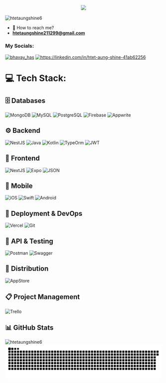 <div align="center">
  <img src="https://github.com/user-attachments/assets/ef7a72cf-fe5f-48ce-a2ba-854afc67d342" />
</div>

<p align="left"> <img src="https://komarev.com/ghpvc/?username=htetaungshine6&label=Profile%20views&color=0e75b6&style=flat" alt="htetaungshine6" /> </p>

- 📲 How to reach me?
- **htetaungshine211299@gmail.com**

<h3 align="left">My Socials:</h3>
<p align="left">
<a href="https://instagram.com/bhavay_has" target="blank"><img align="center" src="https://raw.githubusercontent.com/rahuldkjain/github-profile-readme-generator/master/src/images/icons/Social/instagram.svg" alt="bhavay_has" height="30" width="40" /></a>
<a href="https://linkedin.com/in/htet-aung-shine-41ab62256" target="blank"><img align="center" src="https://raw.githubusercontent.com/rahuldkjain/github-profile-readme-generator/master/src/images/icons/Social/linked-in-alt.svg" alt="https://linkedin.com/in/htet-aung-shine-41ab62256" height="30" width="40" /></a>
</p>

# 💻 Tech Stack:
## 🗄️ Databases
![MongoDB](https://img.shields.io/badge/MongoDB-4EA94B?style=for-the-badge&logo=mongodb&logoColor=white)
![MySQL](https://img.shields.io/badge/MySQL-005C84?style=for-the-badge&logo=mysql&logoColor=white)
![PostgreSQL](https://img.shields.io/badge/PostgreSQL-316192?style=for-the-badge&logo=postgresql&logoColor=white)
![Firebase](https://img.shields.io/badge/firebase-ffca28?style=for-the-badge&logo=firebase&logoColor=black)
![Appwrite](https://img.shields.io/badge/Appwrite-F02E65?style=for-the-badge&logo=Appwrite&logoColor=black)

## ⚙️ Backend
![NestJS](https://img.shields.io/badge/nestjs-E0234E?style=for-the-badge&logo=nestjs&logoColor=white)
![Java](https://img.shields.io/badge/Java-ED8B00?style=for-the-badge&logo=openjdk&logoColor=white)
![Kotlin](https://img.shields.io/badge/Kotlin-B125EA?style=for-the-badge&logo=kotlin&logoColor=white)
![TypeOrm](https://img.shields.io/badge/typeorm-FE0803?style=for-the-badge&logo=typeorm&logoColor=white)
![JWT](https://img.shields.io/badge/JWT-000000?style=for-the-badge&logo=JSON%20web%20tokens&logoColor=white)

## 🎨 Frontend
![NextJS](https://img.shields.io/badge/next%20js-000000?style=for-the-badge&logo=nextdotjs&logoColor=white)
![Expo](https://img.shields.io/badge/Expo-1B1F23?style=for-the-badge&logo=expo&logoColor=white)
![JSON](https://img.shields.io/badge/json-5E5C5C?style=for-the-badge&logo=json&logoColor=white)

## 📱 Mobile
![iOS](https://img.shields.io/badge/iOS-000000?style=for-the-badge&logo=ios&logoColor=white)
![Swift](https://img.shields.io/badge/Swift-FA7343?style=for-the-badge&logo=swift&logoColor=white)
![Android](https://img.shields.io/badge/Android-3DDC84?style=for-the-badge&logo=android&logoColor=white)

## 🚀 Deployment & DevOps
![Vercel](https://img.shields.io/badge/Vercel-000000?style=for-the-badge&logo=vercel&logoColor=white)
![Git](https://img.shields.io/badge/GIT-E44C30?style=for-the-badge&logo=git&logoColor=white)

## 🧪 API & Testing
![Postman](https://img.shields.io/badge/Postman-FF6C37?style=for-the-badge&logo=Postman&logoColor=white)
![Swagger](https://img.shields.io/badge/Swagger-85EA2D?style=for-the-badge&logo=Swagger&logoColor=white)

## 🛒 Distribution
![AppStore](https://img.shields.io/badge/App_Store-0D96F6?style=for-the-badge&logo=app-store&logoColor=white)

## 📋 Project Management
![Trello](https://img.shields.io/badge/Trello-0052CC?style=for-the-badge&logo=trello&logoColor=white)

## 📊 GitHub Stats
<div>
  <p><img align="left" src="https://github-readme-stats.vercel.app/api?username=HtetAungShine6&show_icons=true&theme=tokyonight&show_icons=true&locale=en&layout=compact" alt="htetaungshine6" /></p>
</div>

<picture>
  <source media="(prefers-color-scheme: dark)" srcset="https://raw.githubusercontent.com/HtetAungShine6/HtetAungShine6/output/github-snake-dark.svg" />
  <source media="(prefers-color-scheme: light)" srcset="https://raw.githubusercontent.com/HtetAungShine6/HtetAungShine6/output/github-snake.svg" />
  <img alt="github-snake" src="https://raw.githubusercontent.com/HtetAungShine6/HtetAungShine6/output/github-snake.svg" />
</picture>
